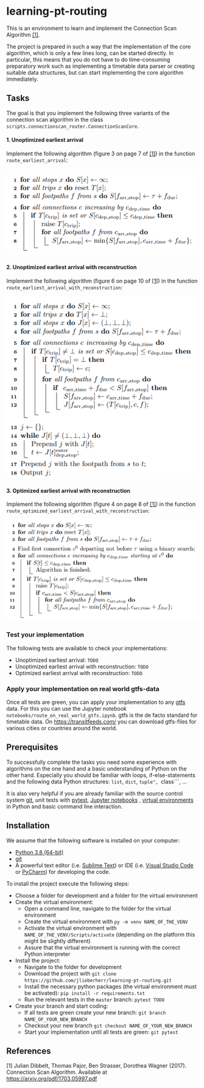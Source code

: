 # learning-pt-routing
This is an environment to learn and implement the Connection Scan Algorithm [[1]](#1).

The project is prepared in such a way that the implementation of the core algorithm, 
which is only a few lines long, can be started directly.
In particular, this means that you do not have to do time-consuming preparatory work such 
as implementing a timetable data parser or creating suitable data structures, 
but can start implementing the core algorithm immediately.

## Tasks

The goal is that you implement the following three variants of the 
connection scan algorithm in the class ```scripts.connectionscan_router.ConnectionScanCore```.

#### 1. Unoptimized earliest arrival
Implement the following algorithm (figure 3 on page 7 of [[1]](#1)) in the function ```route_earliest_arrival```:

![image](docs/pseudocode_unoptimized_earliest_arrival.PNG)

#### 2. Unoptimized earliest arrival with reconstruction
Implement the following algorithm (figure 6 on page 10 of [[1]](#1)) in the function ```route_earliest_arrival_with_reconstruction```:

![image](docs/pseudocode_unoptimized_earliest_arrival_with_reconstruction.PNG)

#### 3. Optimized earliest arrival with reconstruction
Implement the following algorithm (figure 4 on page 8 of [[1]](#1)) in the function ```route_optimized_earliest_arrival_with_reconstruction```:

![image](docs/pseudocode_optimized_earliest_arrival_with_reconstruction.PNG)

### Test your implementation
The following tests are available to check your implementations:
* Unoptimized earliest arrival: ```TODO```
* Unoptimized earliest arrival with reconstruction: ```TODO```
* Optimized earliest arrival with reconstruction: ```TODO```

### Apply your implementation on real world gtfs-data
Once all tests are green, you can apply your implementation 
to any [gtfs](https://developers.google.com/transit/gtfs/reference) data. 
For this you can use the Jupyter notebook ```notebooks/route_on_real_world_gtfs.ipynb```.
gtfs is the de facto standard for timetable data. On https://transitfeeds.com/ you can download gtfs-files 
for various cities or countries around the world.


## Prerequisites
To successfully complete the tasks you need some experience with algorithms on the one hand and a basic 
understanding of Python on the other hand. Especially you should be familiar with loops, 
if-else-statements and the following data Python structures: ```list```, ```dict```, ```tuple", ```class```, ...

It is also very helpful if you are already familiar with the source control system [git](https://git-scm.com/), 
unit tests with [pytest](https://docs.pytest.org/en/latest/index.html), [Jupyter notebooks](https://jupyter.org/) 
, [virtual environments](https://docs.python.org/3/tutorial/venv.html) in Python and basic command line interaction.

## Installation
We assume that the following software is installed on your computer:
- [Python 3.8 (64-bit)](https://www.python.org/downloads/release/python-381/.)
- [git](https://git-scm.com/downloads)
- A powerful text editor (i.e. [Sublime Text](https://www.sublimetext.com/])) or 
IDE (i.e. [Visual Studio Code](https://code.visualstudio.com/) or 
[PyCharm](https://www.jetbrains.com/de-de/pycharm/)) for developing the code.

To install the project execute the following steps:
* Choose a folder for development and a folder for the virtual environment 
* Create the virtual environment:
   - Open a command line, navigate to the folder for the virtual environment
   - Create the virtual environment with ```py -m venv NAME_OF_THE_VENV```
   - Activate the virtual environment with ```NAME_OF_THE_VENV/Scripts/activate``` 
(depending on the platform this might be slightly different)
   - Assure that the virtual environment is running with the correct Python interpreter
* Install the project:
   - Navigate to the folder for development
   - Download the project with ```git clone https://github.com/jlieberherr/learning-pt-routing.git```
   - Install the necessary python packages 
(the virtual environment must be activated): ```pip install -r requirements.txt```
   - Run the relevant tests in the ```master``` branch: ```pytest TODO```
* Create your branch and start coding:
   - If all tests are green create your new branch: ```git branch NAME_OF_YOUR_NEW_BRANCH```
   - Checkout your new branch ```git checkout NAME_OF_YOUR_NEW_BRANCH```
   - Start your implementation until all tests are green: ```git pytest```



## References
<a id="1">[1]</a> 
Julian Dibbelt, Thomas Pajor, Ben Strasser, Dorothea Wagner (2017). 
Connection Scan Algorithm. Available at https://arxiv.org/pdf/1703.05997.pdf
